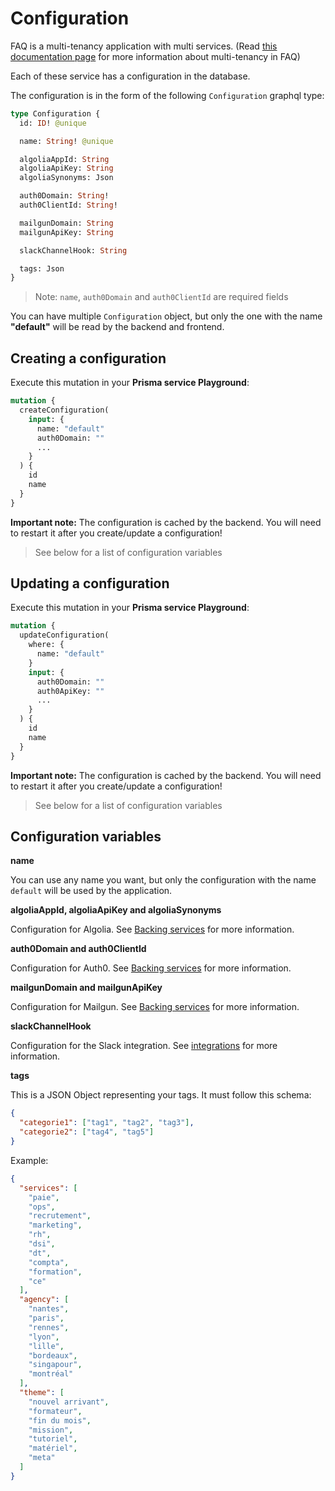 # Configuration

FAQ is a multi-tenancy application with multi services. (Read [this documentation page](/docs/multi_tenancy.md) for more information about multi-tenancy in FAQ)

Each of these service has a configuration in the database.

The configuration is in the form of the following `Configuration` graphql type:

```graphql
type Configuration {
  id: ID! @unique

  name: String! @unique

  algoliaAppId: String
  algoliaApiKey: String
  algoliaSynonyms: Json

  auth0Domain: String!
  auth0ClientId: String!

  mailgunDomain: String
  mailgunApiKey: String

  slackChannelHook: String

  tags: Json
}
```

> Note: `name`, `auth0Domain` and `auth0ClientId` are required fields

You can have multiple `Configuration` object, but only the one with the name **"default"** will be read by the backend and frontend.

## Creating a configuration

Execute this mutation in your **Prisma service Playground**:

```graphql
mutation {
  createConfiguration(
    input: {
      name: "default"
      auth0Domain: ""
      ...
    }
  ) {
    id
    name
  }
}
```

**Important note:** The configuration is cached by the backend. You will need to restart it after you create/update a configuration!

> See below for a list of configuration variables

## Updating a configuration

Execute this mutation in your **Prisma service Playground**:

```graphql
mutation {
  updateConfiguration(
    where: {
      name: "default"
    }
    input: {
      auth0Domain: ""
      auth0ApiKey: ""
      ...
    }
  ) {
    id
    name
  }
}
```

**Important note:** The configuration is cached by the backend. You will need to restart it after you create/update a configuration!

> See below for a list of configuration variables

## Configuration variables

**name**

You can use any name you want, but only the configuration with the name `default` will be used by the application.

**algoliaAppId, algoliaApiKey and algoliaSynonyms**

Configuration for Algolia. See [Backing services](/docs/backing_services.md) for more information.

**auth0Domain and auth0ClientId**

Configuration for Auth0. See [Backing services](/docs/backing_services.md) for more information.

**mailgunDomain and mailgunApiKey**

Configuration for Mailgun. See [Backing services](/docs/backing_services.md) for more information.

**slackChannelHook**

Configuration for the Slack integration. See [integrations](/docs/integrations.md) for more information.

**tags**

This is a JSON Object representing your tags. It must follow this schema:

```json
{
  "categorie1": ["tag1", "tag2", "tag3"],
  "categorie2": ["tag4", "tag5"]
}
```

Example:

```json
{
  "services": [
    "paie",
    "ops",
    "recrutement",
    "marketing",
    "rh",
    "dsi",
    "dt",
    "compta",
    "formation",
    "ce"
  ],
  "agency": [
    "nantes",
    "paris",
    "rennes",
    "lyon",
    "lille",
    "bordeaux",
    "singapour",
    "montréal"
  ],
  "theme": [
    "nouvel arrivant",
    "formateur",
    "fin du mois",
    "mission",
    "tutoriel",
    "matériel",
    "meta"
  ]
}
```
